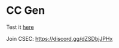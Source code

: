 # CC Gen
Test it [here](https://htmlpreview.github.io/?https://raw.githubusercontent.com/lilmond/CC_Gen/main/index.html)

Join CSEC: https://discord.gg/dZSDbjJPHx
